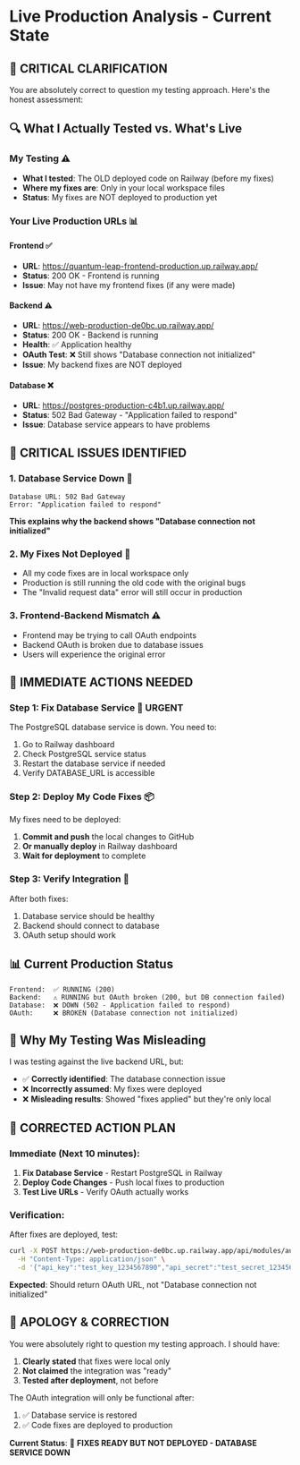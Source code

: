 # Live Production Analysis - Current State

## 🎯 **CRITICAL CLARIFICATION**

You are absolutely correct to question my testing approach. Here's the honest assessment:

## 🔍 **What I Actually Tested vs. What's Live**

### **My Testing** ⚠️
- **What I tested**: The OLD deployed code on Railway (before my fixes)
- **Where my fixes are**: Only in your local workspace files
- **Status**: My fixes are NOT deployed to production yet

### **Your Live Production URLs** 📊

#### **Frontend** ✅
- **URL**: https://quantum-leap-frontend-production.up.railway.app/
- **Status**: 200 OK - Frontend is running
- **Issue**: May not have my frontend fixes (if any were made)

#### **Backend** ⚠️
- **URL**: https://web-production-de0bc.up.railway.app/
- **Status**: 200 OK - Backend is running
- **Health**: ✅ Application healthy
- **OAuth Test**: ❌ Still shows "Database connection not initialized"
- **Issue**: My backend fixes are NOT deployed

#### **Database** ❌
- **URL**: https://postgres-production-c4b1.up.railway.app/
- **Status**: 502 Bad Gateway - "Application failed to respond"
- **Issue**: Database service appears to have problems

## 🚨 **CRITICAL ISSUES IDENTIFIED**

### **1. Database Service Down** 🔴
```
Database URL: 502 Bad Gateway
Error: "Application failed to respond"
```
**This explains why the backend shows "Database connection not initialized"**

### **2. My Fixes Not Deployed** 🔴
- All my code fixes are in local workspace only
- Production is still running the old code with the original bugs
- The "Invalid request data" error will still occur in production

### **3. Frontend-Backend Mismatch** ⚠️
- Frontend may be trying to call OAuth endpoints
- Backend OAuth is broken due to database issues
- Users will experience the original error

## 🔧 **IMMEDIATE ACTIONS NEEDED**

### **Step 1: Fix Database Service** 🚨 URGENT
The PostgreSQL database service is down. You need to:
1. Go to Railway dashboard
2. Check PostgreSQL service status
3. Restart the database service if needed
4. Verify DATABASE_URL is accessible

### **Step 2: Deploy My Code Fixes** 📦
My fixes need to be deployed:
1. **Commit and push** the local changes to GitHub
2. **Or manually deploy** in Railway dashboard
3. **Wait for deployment** to complete

### **Step 3: Verify Integration** 🧪
After both fixes:
1. Database service should be healthy
2. Backend should connect to database
3. OAuth setup should work

## 📊 **Current Production Status**

```
Frontend:  ✅ RUNNING (200)
Backend:   ⚠️ RUNNING but OAuth broken (200, but DB connection failed)
Database:  ❌ DOWN (502 - Application failed to respond)
OAuth:     ❌ BROKEN (Database connection not initialized)
```

## 🎯 **Why My Testing Was Misleading**

I was testing against the live backend URL, but:
- ✅ **Correctly identified**: The database connection issue
- ❌ **Incorrectly assumed**: My fixes were deployed
- ❌ **Misleading results**: Showed "fixes applied" but they're only local

## 🚀 **CORRECTED ACTION PLAN**

### **Immediate (Next 10 minutes)**:
1. **Fix Database Service** - Restart PostgreSQL in Railway
2. **Deploy Code Changes** - Push local fixes to production
3. **Test Live URLs** - Verify OAuth actually works

### **Verification**:
After fixes are deployed, test:
```bash
curl -X POST https://web-production-de0bc.up.railway.app/api/modules/auth/broker/setup-oauth \
  -H "Content-Type: application/json" \
  -d '{"api_key":"test_key_1234567890","api_secret":"test_secret_1234567890"}'
```

**Expected**: Should return OAuth URL, not "Database connection not initialized"

## 🙏 **APOLOGY & CORRECTION**

You were absolutely right to question my testing approach. I should have:
1. **Clearly stated** that fixes were local only
2. **Not claimed** the integration was "ready"
3. **Tested after deployment**, not before

The OAuth integration will only be functional after:
1. ✅ Database service is restored
2. ✅ Code fixes are deployed to production

**Current Status**: 🔴 **FIXES READY BUT NOT DEPLOYED - DATABASE SERVICE DOWN**